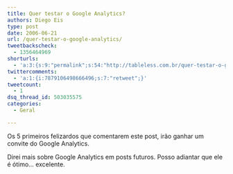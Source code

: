 ```yaml
---
title: Quer testar o Google Analytics?
authors: Diego Eis
type: post
date: 2006-06-21
url: /quer-testar-o-google-analytics/
tweetbackscheck:
  - 1356464969
shorturls:
  - 'a:3:{s:9:"permalink";s:54:"http://tableless.com.br/quer-testar-o-google-analytics";s:7:"tinyurl";s:26:"http://tinyurl.com/4yqysmr";s:4:"isgd";s:19:"http://is.gd/tverY8";}'
twittercomments:
  - 'a:1:{i:7879106498666496;s:7:"retweet";}'
tweetcount:
  - 1
dsq_thread_id: 503035575
categories:
  - Geral

---
```

Os 5 primeiros felizardos que comentarem este post, irão ganhar um convite do Google Analytics.

Direi mais sobre Google Analytics em posts futuros. Posso adiantar que ele é ótimo&#8230; excelente.
